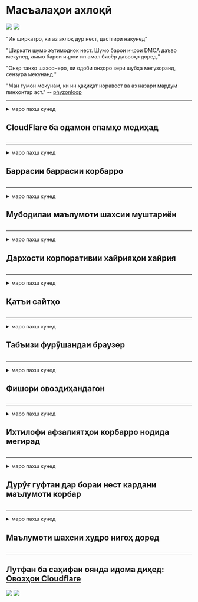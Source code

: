 # Масъалаҳои ахлоқӣ

![](https://codeberg.org/crimeflare/cloudflare-tor/media/branch/master/image/itsreallythatbad.jpg)
![](https://codeberg.org/crimeflare/cloudflare-tor/media/branch/master/image/telegram/c81238387627b4bfd3dcd60f56d41626.jpg)

"Ин ширкатро, ки аз ахлоқ дур нест, дастгирӣ накунед"

"Ширкати шумо эътимоднок нест. Шумо барои иҷрои DMCA даъво мекунед, аммо барои иҷрои ин амал бисёр даъвоҳо доред."

"Онҳо танҳо шахсонеро, ки одоби онҳоро зери шубҳа мегузоранд, сензура мекунанд."

"Ман гумон мекунам, ки ин ҳақиқат норавост ва аз назари мардум пинҳонтар аст."  -- [phyzonloop](https://twitter.com/phyzonloop)


---


<details>
<summary>маро пахш кунед

## CloudFlare ба одамон спамҳо медиҳад
</summary>


Cloudflare ба истифодабарандагони ғайрии Cloudflare паёмҳои спамро мефиристад.

- Танҳо ба муштариёне ки обуна шудаанд, паёми электронӣ фиристед
- Вақте ки корбар "қатъ" гӯед, фиристодани почтаи электрониро қатъ кунед

Ин содда аст. Аммо Cloudflare парво надорад.
Cloudflare гуфт, ки истифодаи хидматҳои онҳо метавонад ҳама спаммерҳо ва ҳамлаҳоро боздорад.
Чӣ гуна мо Cloudflare-ро бидуни фаъолсозии Cloudflare боздошта метавонем?


| 🖼 | 🖼 |
| --- | --- |
| ![](https://codeberg.org/crimeflare/cloudflare-tor/media/branch/master/image/cfspam01.jpg) | ![](https://codeberg.org/crimeflare/cloudflare-tor/media/branch/master/image/cfspam03.jpg) |
| ![](https://codeberg.org/crimeflare/cloudflare-tor/media/branch/master/image/cfspam02.jpg) | ![](https://codeberg.org/crimeflare/cloudflare-tor/media/branch/master/image/cfspambrittany.jpg)<br>![](https://codeberg.org/crimeflare/cloudflare-tor/media/branch/master/image/cfspamtwtr.jpg) |

</details>

---

<details>
<summary>маро пахш кунед

## Баррасии баррасии корбарро
</summary>


Баррасиҳои манфии сензураи Cloudflare.
Агар шумо матни зидди Cloudflare -ро дар Твиттер ҷойгир кунед, шумо имкони гирифтани посухро аз корманди Cloudflare бо паёми "Не, ин нест" доред.
Агар шумо ягон баррасии манфиро дар ягон сайти баррасӣ ҷойгир кунед, онҳо кӯшиш мекунанд, ки онро сензура кунанд.


| 🖼 | 🖼 |
| --- | --- |
| ![](https://codeberg.org/crimeflare/cloudflare-tor/media/branch/master/image/cfcenrev_01.jpg)<br>![](https://codeberg.org/crimeflare/cloudflare-tor/media/branch/master/image/cfcenrev_02.jpg) | ![](https://codeberg.org/crimeflare/cloudflare-tor/media/branch/master/image/cfcenrev_03.jpg) |

</details>

---

<details>
<summary>маро пахш кунед

## Мубодилаи маълумоти шахсии муштариён
</summary>


Cloudflare дорои мушкилоти шадиди таъқиб аст.
Cloudflare маълумоти шахсии онҳое, ки аз сайтҳои мизбон шикоят мекунанд, мубодила мекунад.
Баъзан онҳо аз шумо мепурсанд, ки шаҳодатномаи ҳақиқии худро пешниҳод кунед.
Агар шумо нахоҳед, ки ба таҳқир, ҳамла, дашном ё куштор гирифтор шавед, беҳтараш аз вебсайтҳои Cloudflared дур шавед.


| 🖼 | 🖼 |
| --- | --- |
| ![](https://codeberg.org/crimeflare/cloudflare-tor/media/branch/master/image/cfdox_what.jpg) | ![](https://codeberg.org/crimeflare/cloudflare-tor/media/branch/master/image/cfdox_swat.jpg) |
| ![](https://codeberg.org/crimeflare/cloudflare-tor/media/branch/master/image/cfdox_kill.jpg) | ![](https://codeberg.org/crimeflare/cloudflare-tor/media/branch/master/image/cfdox_threat.jpg) |
| ![](https://codeberg.org/crimeflare/cloudflare-tor/media/branch/master/image/cfdox_dox.jpg) | ![](https://codeberg.org/crimeflare/cloudflare-tor/media/branch/master/image/cfdox_ex1.jpg)<br>![](https://codeberg.org/crimeflare/cloudflare-tor/media/branch/master/image/cfdox_ex2.jpg) |

</details>

---

<details>
<summary>маро пахш кунед

## Дархости корпоративии хайрияҳои хайрия
</summary>


CloudFlare аз саҳмияҳои хайрия дархост менамояд.
Як корпоратсияи амрикоӣ дар баробари созмонҳои ғайритиҷоратӣ, ки сабабҳои хуб доранд, садақа мепурсад.
Агар шумо бастани одамон ё вақти ғами одамони дигарро маъқул кунед, шумо метавонед барои кормандони Cloudflare баъзе пиццаҳоро фармоиш диҳед.


![](https://codeberg.org/crimeflare/cloudflare-tor/media/branch/master/image/cfdonate.jpg)

</details>

---

<details>
<summary>маро пахш кунед

## Қатъи сайтҳо
</summary>


Шумо чӣ кор хоҳед кард, агар сайти шумо ногаҳон поён ёбад?
Гузоришҳое ҳастанд, ки Cloudflare конфигуратсияи корбарро қатъ мекунад ё хидматро бидуни ҳеҷ гуна огоҳӣ хомӯш мекунад.
Мо пешниҳод менамоем, ки шумо провайдери беҳтареро пайдо кунед.

![](https://codeberg.org/crimeflare/cloudflare-tor/media/branch/master/image/cftmnt.jpg)

</details>

---

<details>
<summary>маро пахш кунед

## Табъизи фурӯшандаи браузер
</summary>


CloudFlare ба онҳое, ки Firefox-ро истифода мебаранд, дар ҳоле, ки ба корбарони ғайри Tor-Browser беш аз Tor истифода мекунанд, табобати афзалиятнок медиҳад.
Корбарони Tor, ки ба таври қонунӣ аз иҷрои javascript-и ройгӣ даст мекашанд, муомилаи душманона доранд.
Ин нобаробарии дастрасӣ сӯиистифода дар бетарафии шабакавӣ ва сӯиистифода аз қудрат аст.

![](https://codeberg.org/crimeflare/cloudflare-tor/media/branch/master/image/browdifftbcx.gif)

- Аз чап: браузери Tor, рост: Chrome. Суроғаи IP ҳамон.

![](https://codeberg.org/crimeflare/cloudflare-tor/media/branch/master/image/browserdiff.jpg)

- Аз чап: Tor Browser Javascript хомӯш аст, куки фаъол аст
- Аз рост: Chrome Javascript фаъол аст, куки ғайрифаъол аст

![](https://codeberg.org/crimeflare/cloudflare-tor/media/branch/master/image/cfsiryoublocked.jpg)

- QuteBrowser (браузери ноболиғ) бе Tor (Clearnet IP)

| ***Браузер*** | ***Табобати дастрасӣ*** |
| --- | --- |
| Tor Browser (Javascript фаъол аст) | дастрасӣ иҷозат дода шудааст |
| Firefox (Javascript фаъол аст) | дастрасӣ таназзул ёфтааст |
| Chromium (Javascript фаъол аст) | дастрасӣ таназзул ёфтааст |
| Chromium or Firefox (Javascript ғайрифаъол аст) | имкони дастрасӣ вуҷуд надорад |
| Chromium or Firefox (Cookie ғайрифаъол аст) | имкони дастрасӣ вуҷуд надорад |
| QuteBrowser | имкони дастрасӣ вуҷуд надорад |
| lynx | имкони дастрасӣ вуҷуд надорад |
| w3m | имкони дастрасӣ вуҷуд надорад |
| wget | имкони дастрасӣ вуҷуд надорад |


Чаро тугмаи Аудио барои ҳалли мушкили осон истифода набаред?

Бале, тугмаи аудио вуҷуд дорад, аммо он ҳамеша Tor -ро кор намекунад.
Вақте ки шумо онро пахш мекунед, шумо ин паёмро хоҳед гирифт:

```
Баъдтар дубора сайъ кунед
Компютер ё шабакаи шумо метавонад дархостҳои худкорро фиристад.
Барои муҳофизат кардани корбарони худ, мо ҳозир дархости шуморо коркард карда наметавонем.
Барои маълумоти иловагӣ ба саҳифаи кӯмаки мо муроҷиат кунед
```

</details>

---

<details>
<summary>маро пахш кунед

## Фишори овоздиҳандагон
</summary>


Интихобкунандагон дар иёлоти ИМА барои овоздиҳӣ ниҳоят тавассути вебсайти котиби давлатӣ дар иёлати ҷои истиқомати худ сабти ном мекунанд.
Идораҳои котиботи давлатии таҳти назорати ҷумҳуриявӣ тавассути пахш кардани сайти котиби давлатӣ тавассути Cloudflare ба фишори овоздиҳандагон ҷалб карда мешаванд.
Муносибати душманонаи Cloudflare ба истифодабарандагони Tor, мавқеи MITM ҳамчун нуқтаи мутамаркази глобалии назорат ва нақши зараровар он дар маҷмӯъ овоздиҳандагони эҳтимолиро ба қайд нагирифтааст.
Махсусан, либералҳо одатан ба махфият майл доранд.
Шаклҳои бақайдгирии овоздиҳандагон маълумоти ҳассосро дар бораи дастгирии сиёсии интихобкунанда, суроғаи шахсии шахсӣ, рақами амнияти иҷтимоӣ ва санаи таваллуд ҷамъоварӣ мекунанд.
Аксари иёлотҳо зерҳадафи ин маълумотро дастраси умум мегардонанд, аммо Cloudflare ин маълумотро вақте мебинад, ки касе дар овоздиҳӣ сабти ном кунад.

Дар хотир доред, ки бақайдгирии коғазӣ Cloudflare-ро тағйир намедиҳад, зеро котиби кормандони давлат оид ба воридкунии маълумотҳо эҳтимолан вебсафҳаи Cloudflare-ро барои ворид кардани маълумот истифода барад.

| 🖼 | 🖼 |
| --- | --- |
| ![](https://codeberg.org/crimeflare/cloudflare-tor/media/branch/master/image/cfvotm_01.jpg) | ![](https://codeberg.org/crimeflare/cloudflare-tor/media/branch/master/image/cfvotm_02.jpg) |

- Change.org вебсайти машҳурест барои ҷамъоварии овозҳо ва андешидани чораҳо.
“дар ҳама ҷо одамон маъракаҳоро оғоз мекунанд, ҷонибдоронро сафарбар мекунанд ва бо тасмимгирандагон оид ба ҳалли масъала кор мекунанд.”
Мутаассифона, бо сабаби филтри хашмгинонаи Cloudflare, бисёр одамон тағирёбии.org-ро умуман дида наметавонанд.
Онҳоро имзои дархостнома бозмедорад ва ба ин васила онҳоро аз раванди демократӣ хориҷ мекунад.
Истифодаи дигар платформаи бидуни абрҳо, ба монанди OpenPetition ба рафъи мушкилот мусоидат мекунад.

| 🖼 | 🖼 |
| --- | --- |
| ![](https://codeberg.org/crimeflare/cloudflare-tor/media/branch/master/image/changeorgasn.jpg) | ![](https://codeberg.org/crimeflare/cloudflare-tor/media/branch/master/image/changeorgtor.jpg) |

- "Лоиҳаи Афина" Cloudflare барои вебсайтҳои давлатӣ ва маҳаллӣ дар сатҳи интихобот ройгон дар сатҳи корхонаҳо пешниҳод мекунад.
Онҳо гуфтанд, "интихобкунандагони онҳо метавонанд ба иттилоот дар бораи интихобот ва сабти овоздиҳандагон дастрасӣ дошта бошанд", аммо ин дурӯғ аст, зеро аксари мардум сайтро тамоман дида наметавонанд.

</details>

---

<details>
<summary>маро пахш кунед

## Ихтилофи афзалиятҳои корбарро нодида мегирад
</summary>


Агар шумо аз чизе даст мекашед, интизор мешавед, ки шумо дар ин бобат ҳеҷ гуна почтаи электронӣ намегиред.
Cloudflare афзалияти корбарро нодида мегирад ва маълумотро бо корпоратсияҳои шахсони сеюм бидуни розигии муштарӣ мубодила мекунад.
Агар шумо нақшаи ройгони худро истифода баред, онҳо баъзан ба шумо паёми электронӣ мефиристанд, ки обунаи ҳармоҳаро харед.

![](https://codeberg.org/crimeflare/cloudflare-tor/media/branch/master/image/cfviopl_tp.jpg)

</details>

---

<details>
<summary>маро пахш кунед

## Дурӯғ гуфтан дар бораи нест кардани маълумоти корбар
</summary>


Тибқи ин блоги муштариёни собиқи cloudflare, Cloudflare дар бораи нест кардани ҳисобҳо дурӯғ аст.
Имрӯзҳо, бисёр ширкатҳо пас аз пӯшида ё тоза кардани ҳисоби шумо маълумоти шуморо нигоҳ медоранд.
Аксар ширкатҳои хуб дар ин бора дар сиёсати махфияти худ қайд мекунанд.
Абрҳо? Не.

```
2019-08-05 CloudFlare ба ман далел овард, ки онҳо ҳисоби маро хориҷ карданд.
2019-10-02 Ман аз CloudFlare паёми электронӣ гирифтам "зеро ман муштарӣ"
```

Cloudflare дар бораи калимаи "хориҷ" намедонистанд.
Агар ин дар ҳақиқат тоза карда шавад, пас чаро ин муштарии собиқ почтаи электронӣ гирифт?
Вай инчунин қайд кард, ки сиёсати махфияти Cloudflare дар ин бора чизе намегӯяд.

```
Сиёсати нави махфияти онҳо дар бораи нигоҳ доштани маълумот дар давоми як сол чизе намегӯяд.
```

![](https://codeberg.org/crimeflare/cloudflare-tor/media/branch/master/image/cfviopl_notdel.jpg)

Шумо ба Cloudflare чӣ гуна боварӣ дошта метавонед, агар сиёсати махфияти онҳо LIE бошад?

</details>

---

<details>
<summary>маро пахш кунед

## Маълумоти шахсии худро нигоҳ доред
</summary>


Нест кардани ҳисоби Cloudflare сатҳи душвор аст.

```
Чиптаи дастгирии худро бо истифода аз категорияи "Ҳисоб" пешниҳод кунед,
ва талаб кардани нест кардани ҳисоб дар бадани паём.
Шумо бояд домен ё кортҳои кредитӣ пеш аз дархост кардани несткунӣ ба ҳисоби худ пайваст накарда бошед.
```

Шумо ин имейлро тасдиқ мекунед.

![](https://codeberg.org/crimeflare/cloudflare-tor/media/branch/master/image/cf_deleteandkeep.jpg)

"Мо ба коркарди дархости ҳазфи шумо шурӯъ кардем" аммо "Мо нигоҳ доштани маълумоти шахсии шуморо идома хоҳем дод".

Оё шумо ба ин "боварӣ" карда метавонед?

</details>

---

## Лутфан ба саҳифаи оянда идома диҳед:   [Овозҳои Cloudflare](../PEOPLE.md)

![](https://codeberg.org/crimeflare/cloudflare-tor/media/branch/master/image/freemoldybread.jpg)
![](https://codeberg.org/crimeflare/cloudflare-tor/media/branch/master/image/cfisnotanoption.jpg)
